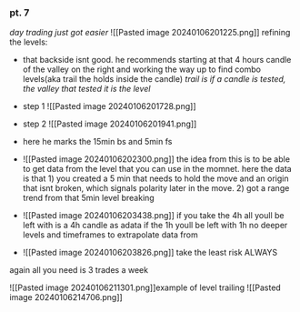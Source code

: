 
### pt. 7
*day trading just got easier*
![[Pasted image 20240106201225.png]] refining the levels:
* that backside isnt good. he recommends starting at that 4 hours candle of the valley on the right and working the way up to find combo levels(aka trail the holds inside the candle) *trail is if a candle is tested, the valley that tested it is the level*
* step 1 ![[Pasted image 20240106201728.png]]
* step 2 ![[Pasted image 20240106201941.png]] 
* here he marks the 15min bs and 5min fs

* ![[Pasted image 20240106202300.png]] the idea from this is to be able to get data from the level that you can use in the momnet. here the data is that 1) you created a 5 min that needs to hold the move and an origin that isnt broken, which signals polarity later in the move. 2) got a range trend from that 5min level breaking

* ![[Pasted image 20240106203438.png]] if you take the 4h all youll be left with is a 4h candle as adata if the 1h youll be left with 1h no deeper levels and timeframes to extrapolate data from
* ![[Pasted image 20240106203826.png]] take the least risk ALWAYS

again all you need is 3 trades a week

![[Pasted image 20240106211301.png]]example of level trailing
 ![[Pasted image 20240106214706.png]]